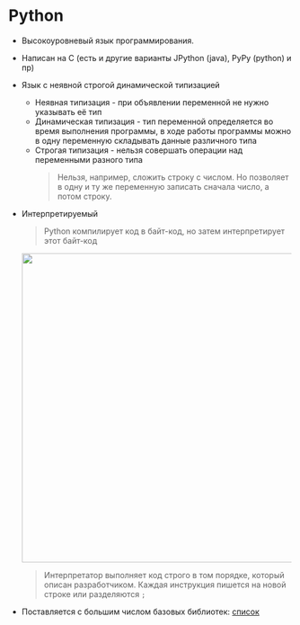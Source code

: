 # Python

- Высокоуровневый язык программирования.
- Написан на C (есть и другие варианты JPython (java), PyPy (python) и пр)
- Язык с неявной строгой динамической типизацией
  - Неявная типизация - при объявлении переменной не нужно указывать её тип
  - Динамическая типизация - тип переменной определяется во время выполнения программы, в ходе работы программы можно в одну переменную складывать данные различного типа
  - Строгая типизация - нельзя совершать операции над переменными разного типа
    > Нельзя, например, сложить строку с числом. Но позволяет в одну и ту же переменную записать сначала число, а потом строку.
- Интерпретируемый
    > Python компилирует код в байт-код, но затем интерпретирует этот байт-код
    <p align="center"><img src="img/flow1.png" width="550" alt=""></p>

    > Интерпретатор выполняет код строго в том порядке, который описан разработчиком. Каждая инструкция пишется на новой строке или разделяются `;`
- Поставляется с большим числом базовых библиотек: [список](https://docs.python.org/3/library/index.html)
